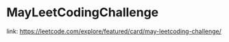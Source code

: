 # MayLeetCodingChallenge

link: https://leetcode.com/explore/featured/card/may-leetcoding-challenge/